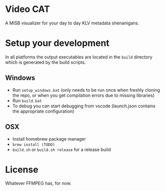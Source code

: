# Video CAT

A MISB visualizer for your day to day KLV metadata shenanigans.


# Setup your development 
In all platforms the output executables are located in the `build` directory which is 
generated by the build scripts. 

## Windows 
- Run `setup_windows.bat` (only needs to be run once when freshly cloning the repo, or when you get compilation errors due to missing libraries)
- Run `build.bat`
- To debug you can start debugging from vscode (launch.json contains the appropriate configuration)

## OSX
- Install homebrew package manager 
- `brew install (TODO)` 
- `build.sh` or `build.sh release` for a release build
# License
Whatever FFMPEG has, for now.